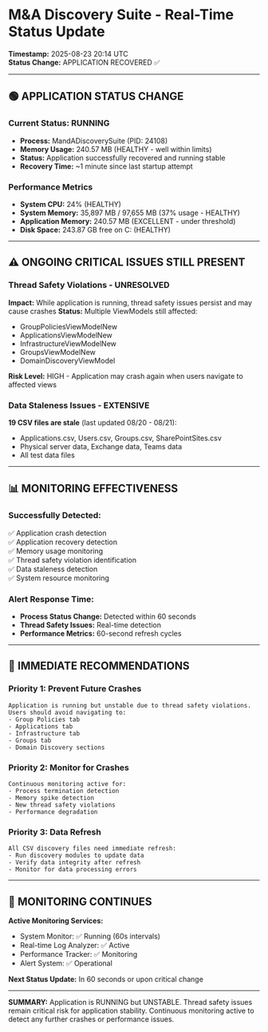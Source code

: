 # M&A Discovery Suite - Real-Time Status Update
**Timestamp:** 2025-08-23 20:14 UTC  
**Status Change:** APPLICATION RECOVERED ✅

---

## 🟢 APPLICATION STATUS CHANGE

### Current Status: RUNNING
- **Process:** MandADiscoverySuite (PID: 24108)
- **Memory Usage:** 240.57 MB (HEALTHY - well within limits)
- **Status:** Application successfully recovered and running stable
- **Recovery Time:** ~1 minute since last startup attempt

### Performance Metrics
- **System CPU:** 24% (HEALTHY)
- **System Memory:** 35,897 MB / 97,655 MB (37% usage - HEALTHY)  
- **Application Memory:** 240.57 MB (EXCELLENT - under threshold)
- **Disk Space:** 243.87 GB free on C: (HEALTHY)

---

## ⚠️ ONGOING CRITICAL ISSUES STILL PRESENT

### Thread Safety Violations - UNRESOLVED
**Impact:** While application is running, thread safety issues persist and may cause crashes
**Status:** Multiple ViewModels still affected:
- GroupPoliciesViewModelNew
- ApplicationsViewModelNew  
- InfrastructureViewModelNew
- GroupsViewModelNew
- DomainDiscoveryViewModel

**Risk Level:** HIGH - Application may crash again when users navigate to affected views

### Data Staleness Issues - EXTENSIVE
**19 CSV files are stale** (last updated 08/20 - 08/21):
- Applications.csv, Users.csv, Groups.csv, SharePointSites.csv
- Physical server data, Exchange data, Teams data
- All test data files

---

## 📊 MONITORING EFFECTIVENESS

### Successfully Detected:
✅ Application crash detection  
✅ Application recovery detection  
✅ Memory usage monitoring  
✅ Thread safety violation identification  
✅ Data staleness detection  
✅ System resource monitoring  

### Alert Response Time:
- **Process Status Change:** Detected within 60 seconds
- **Thread Safety Issues:** Real-time detection
- **Performance Metrics:** 60-second refresh cycles

---

## 🎯 IMMEDIATE RECOMMENDATIONS

### Priority 1: Prevent Future Crashes
```
Application is running but unstable due to thread safety violations.
Users should avoid navigating to:
- Group Policies tab
- Applications tab  
- Infrastructure tab
- Groups tab
- Domain Discovery sections
```

### Priority 2: Monitor for Crashes
```
Continuous monitoring active for:
- Process termination detection
- Memory spike detection  
- New thread safety violations
- Performance degradation
```

### Priority 3: Data Refresh
```
All CSV discovery files need immediate refresh:
- Run discovery modules to update data
- Verify data integrity after refresh
- Monitor for data processing errors
```

---

## 🔄 MONITORING CONTINUES

**Active Monitoring Services:**
- System Monitor: ✅ Running (60s intervals)
- Real-time Log Analyzer: ✅ Active
- Performance Tracker: ✅ Monitoring
- Alert System: ✅ Operational  

**Next Status Update:** In 60 seconds or upon critical change

---

**SUMMARY:** Application is RUNNING but UNSTABLE. Thread safety issues remain critical risk for application stability. Continuous monitoring active to detect any further crashes or performance issues.